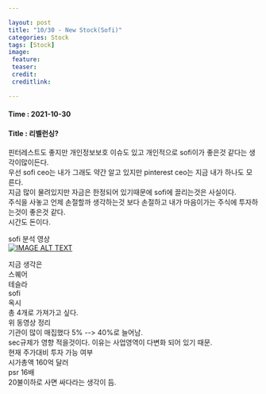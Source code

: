 ```yaml
---

layout: post
title: "10/30 - New Stock(Sofi)"
categories: Stock
tags: [Stock]
image:
 feature: 
 teaser: 
 credit:
 creditlink:

---
```


#### Time : 2021-10-30
#### Title : 리벨런싱?

핀터레스트도 좋지만 개인정보보호 이슈도 있고 개인적으로 sofi이가 좋은것 같다는 생각이많이든다.<br>
우선 sofi ceo는 내가 그래도 약간 알고 있지만 pinterest ceo는 지금 내가 하나도 모른다.<br>
지금 많이 물려있지만 자금은 한정되어 있기때문에 sofi에 끌리는것은 사실이다.<br>
주식을 사놓고 언제 손절할까 생각하는것 보다 손절하고 내가 마음이가는 주식에 투자하는것이 좋은것 같다.<br>
시간도 돈이다.

sofi 분석 영상<br>
[![IMAGE ALT TEXT](https://img.youtube.com/vi/hK4Hy8et27E/0.jpg)](https://www.youtube.com/watch?v=hK4Hy8et27E "Video Title")

지금 생각은 <br>
스퀘어<br>
테슬라<br>
sofi<br>
옥시 <br>
총 4개로 가져가고 싶다.<br>
위 동영상 정리<br>
기관이 많이 매집했다 5% --> 40%로 늘어남.<br>
sec규제가 영향 적을것이다. 이유는 사업영역이 다변화 되어 있기 때문.<br>
현재 주가대비 투자 가능 여부<br>
시가총액 160억 달러<br>
psr 16배<br>
20불이하로 사면 싸다라는 생각이 듬.<br>



